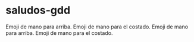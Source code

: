 # saludos-gdd
Emoji de mano para arriba. Emoji de mano para el costado. Emoji de mano para arriba. Emoji de mano para el costado.
